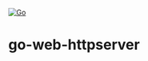 [![Go](https://github.com/ahmed82/go-web-httpserver/actions/workflows/go.yml/badge.svg)](https://github.com/ahmed82/go-web-httpserver/actions/workflows/go.yml)

# go-web-httpserver
